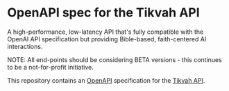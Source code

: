 # OpenAPI spec for the Tikvah API

A high-performance, low-latency API that's fully compatible with the OpenAI API specification but providing Bible-based, faith-centered AI interactions. 

NOTE: All end-points should be considering BETA versions - this continues to be a not-for-profit initiative.

This repository contains an [OpenAPI](https://www.openapis.org/) specification for the [Tikvah API](https://api-docs.tikvah.app).
